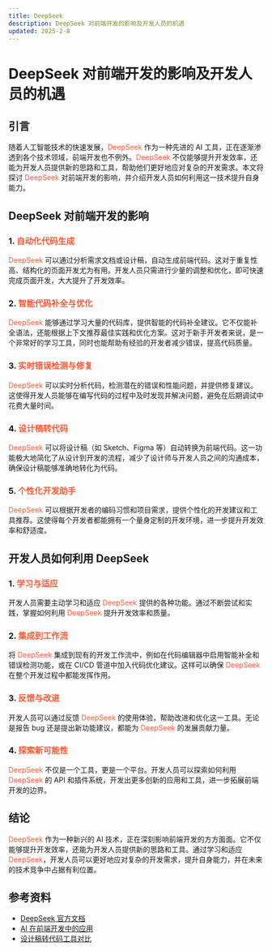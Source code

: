 ```yaml
---
title: DeepSeek
description: DeepSeek 对前端开发的影响及开发人员的机遇
updated: 2025-2-8
---
```


# DeepSeek 对前端开发的影响及开发人员的机遇
<UpdatedTime :updated="$frontmatter.updated" />

## 引言

随着人工智能技术的快速发展，<span style="color: #FF5733;">DeepSeek</span> 作为一种先进的 AI 工具，正在逐渐渗透到各个技术领域，前端开发也不例外。<span style="color: #FF5733;">DeepSeek</span> 不仅能够提升开发效率，还能为开发人员提供新的思路和工具，帮助他们更好地应对复杂的开发需求。本文将探讨 <span style="color: #FF5733;">DeepSeek</span> 对前端开发的影响，并介绍开发人员如何利用这一技术提升自身能力。

## DeepSeek 对前端开发的影响

### 1. <span style="color: #FF5733;">自动化代码生成</span>

<span style="color: #FF5733;">DeepSeek</span> 可以通过分析需求文档或设计稿，自动生成前端代码。这对于重复性高、结构化的页面开发尤为有用。开发人员只需进行少量的调整和优化，即可快速完成页面开发，大大提升了开发效率。

### 2. <span style="color: #FF5733;">智能代码补全与优化</span>

<span style="color: #FF5733;">DeepSeek</span> 能够通过学习大量的代码库，提供智能的代码补全建议。它不仅能补全语法，还能根据上下文推荐最佳实践和优化方案。这对于新手开发者来说，是一个非常好的学习工具，同时也能帮助有经验的开发者减少错误，提高代码质量。

### 3. <span style="color: #FF5733;">实时错误检测与修复</span>

<span style="color: #FF5733;">DeepSeek</span> 可以实时分析代码，检测潜在的错误和性能问题，并提供修复建议。这使得开发人员能够在编写代码的过程中及时发现并解决问题，避免在后期调试中花费大量时间。

### 4. <span style="color: #FF5733;">设计稿转代码</span>

<span style="color: #FF5733;">DeepSeek</span> 可以将设计稿（如 Sketch、Figma 等）自动转换为前端代码。这一功能极大地简化了从设计到开发的流程，减少了设计师与开发人员之间的沟通成本，确保设计稿能够准确地转化为代码。

### 5. <span style="color: #FF5733;">个性化开发助手</span>

<span style="color: #FF5733;">DeepSeek</span> 可以根据开发者的编码习惯和项目需求，提供个性化的开发建议和工具推荐。这使得每个开发者都能拥有一个量身定制的开发环境，进一步提升开发效率和舒适度。

## 开发人员如何利用 DeepSeek

### 1. <span style="color: #FF5733;">学习与适应</span>

开发人员需要主动学习和适应 <span style="color: #FF5733;">DeepSeek</span> 提供的各种功能。通过不断尝试和实践，掌握如何利用 <span style="color: #FF5733;">DeepSeek</span> 提升开发效率和质量。

### 2. <span style="color: #FF5733;">集成到工作流</span>

将 <span style="color: #FF5733;">DeepSeek</span> 集成到现有的开发工作流中，例如在代码编辑器中启用智能补全和错误检测功能，或在 CI/CD 管道中加入代码优化建议。这样可以确保 <span style="color: #FF5733;">DeepSeek</span> 在整个开发过程中都能发挥作用。

### 3. <span style="color: #FF5733;">反馈与改进</span>

开发人员可以通过反馈 <span style="color: #FF5733;">DeepSeek</span> 的使用体验，帮助改进和优化这一工具。无论是报告 bug 还是提出新功能建议，都能为 <span style="color: #FF5733;">DeepSeek</span> 的发展贡献力量。

### 4. <span style="color: #FF5733;">探索新可能性</span>

<span style="color: #FF5733;">DeepSeek</span> 不仅是一个工具，更是一个平台。开发人员可以探索如何利用 <span style="color: #FF5733;">DeepSeek</span> 的 API 和插件系统，开发出更多创新的应用和工具，进一步拓展前端开发的边界。

## 结论

<span style="color: #FF5733;">DeepSeek</span> 作为一种新兴的 AI 技术，正在深刻影响前端开发的方方面面。它不仅能够提升开发效率，还能为开发人员提供新的思路和工具。通过学习和适应 <span style="color: #FF5733;">DeepSeek</span>，开发人员可以更好地应对复杂的开发需求，提升自身能力，并在未来的技术竞争中占据有利位置。

## 参考资料

- [DeepSeek 官方文档](https://deepseek.com/docs)
- [AI 在前端开发中的应用](https://example.com/ai-in-frontend)
- [设计稿转代码工具对比](https://example.com/design-to-code-tools)
